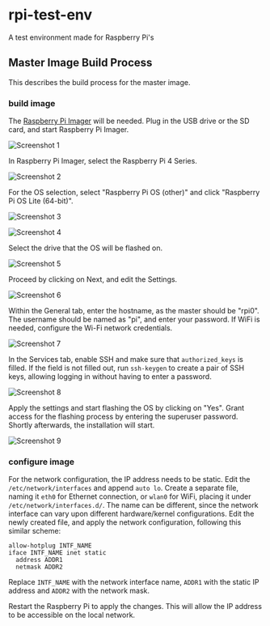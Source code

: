 # rpi-test-env

A test environment made for Raspberry Pi's

## Master Image Build Process

This describes the build process for the master image.

### build image
The [Raspberry Pi Imager](https://github.com/raspberrypi/rpi-imager) will be needed. Plug in the USB drive or the SD card, and start Raspberry Pi Imager.

![Screenshot 1](.github/screenshots/Screen1.png)

In Raspberry Pi Imager, select the Raspberry Pi 4 Series.

![Screenshot 2](.github/screenshots/Screen2.png)

For the OS selection, select "Raspberry Pi OS (other)" and click "Raspberry Pi OS Lite (64-bit)".

![Screenshot 3](.github/screenshots/Screen3.png)

![Screenshot 4](.github/screenshots/Screen4.png)

Select the drive that the OS will be flashed on.

![Screenshot 5](.github/screenshots/Screen5.png)

Proceed by clicking on Next, and edit the Settings.

![Screenshot 6](.github/screenshots/Screen6.png)

Within the General tab, enter the hostname, as the master should be "rpi0". The username should be named as "pi", and enter your password.
If WiFi is needed, configure the Wi-Fi network credentials.

![Screenshot 7](.github/screenshots/Screen7.png)

In the Services tab, enable SSH and make sure that `authorized_keys` is filled. If the field is not filled out, run `ssh-keygen` to create a
pair of SSH keys, allowing logging in without having to enter a password.

![Screenshot 8](.github/screenshots/Screen8.png)

Apply the settings and start flashing the OS by clicking on "Yes". Grant access for the flashing process by entering the superuser password.
Shortly afterwards, the installation will start.

![Screenshot 9](.github/screenshots/Screen9.png)

### configure image
For the network configuration, the IP address needs to be static. Edit the `/etc/network/interfaces` and append `auto lo`. Create a separate
file, naming it `eth0` for Ethernet connection, or `wlan0` for WiFi, placing it under `/etc/network/interfaces.d/`. The name can be different,
since the network interface can vary upon different hardware/kernel configurations. Edit the newly created file, and apply the network configuration,
following this similar scheme:

```
allow-hotplug INTF_NAME
iface INTF_NAME inet static
  address ADDR1
  netmask ADDR2
```

Replace `INTF_NAME` with the network interface name, `ADDR1` with the static IP address and `ADDR2` with the network mask.

Restart the Raspberry Pi to apply the changes. This will allow the IP address to be accessible on the local network.
